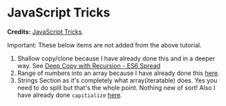 # JavaScript Tricks

**Credits:** [JavaScript Tricks](https://www.udemy.com/javascript-tricks/).

Important: These below items are not added from the above tutorial.

1. Shallow copy/clone because I have already done this and in a deeper way. See [Deep Copy with Recursion - ES6 Spread](https://codepen.io/IamManchanda/pen/XYpVPY?editors=0012)
1. Range of numbers into an array because I have already done this [here](https://github.com/IamManchanda/algorithms-javascript/blob/master/005-fizzbuzz/index.js#L11-L32).
1. Strings Section as it's completely what array(iteratable) does. Yes you need to do split but that's the whole point. Nothing new of sort! Also I have already done `capitialize` [here](https://github.com/IamManchanda/algorithms-javascript/tree/master/008-capitalize).
